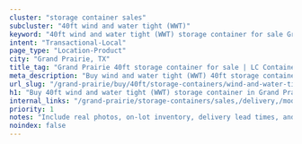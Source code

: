 ```yaml
---
cluster: "storage container sales"
subcluster: "40ft wind and water tight (WWT)"
keyword: "40ft wind and water tight (WWT) storage container for sale Grand Prairie, TX"
intent: "Transactional-Local"
page_type: "Location-Product"
city: "Grand Prairie, TX"
title_tag: "Grand Prairie 40ft storage container for sale | LC Container"
meta_description: "Buy wind and water tight (WWT) 40ft storage container sale with local delivery in Grand Prairie, TX. LC Container — local Since 2003. Request a fast quote today."
url_slug: "/grand-prairie/buy/40ft/storage-containers/wind-and-water-tight-wwt"
h1: "Buy 40ft wind and water tight (WWT) storage container in Grand Prairie"
internal_links: "/grand-prairie/storage-containers/sales,/delivery,/modifications"
priority: 1
notes: "Include real photos, on-lot inventory, delivery lead times, and financing info."
noindex: false
---
```


<!-- TODO: Add unique city/inventory copy, images, and internal links here. -->
